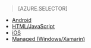 > [AZURE.SELECTOR]
- [Android](../articles/mobile-services-android-how-to-use-client-library.md)
- [HTML/JavaScript](../articles/mobile-services-html-how-to-use-client-library.md)
- [iOS](../articles/mobile-services-ios-how-to-use-client-library.md)
- [Managed (Windows/Xamarin)](../articles/mobile-services-dotnet-how-to-use-client-library.md)



